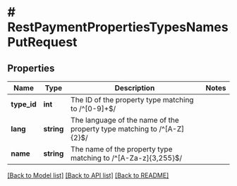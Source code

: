 # # RestPaymentPropertiesTypesNamesPutRequest

## Properties

Name | Type | Description | Notes
------------ | ------------- | ------------- | -------------
**type_id** | **int** | The ID of the property type  matching to /^[0-9]+$/ |
**lang** | **string** | The language of the name of the property type  matching to /^[A-Z]{2}$/ |
**name** | **string** | The name of the property type  matching to /^[A-Za-z]{3,255}$/ |

[[Back to Model list]](../../README.md#models) [[Back to API list]](../../README.md#endpoints) [[Back to README]](../../README.md)
